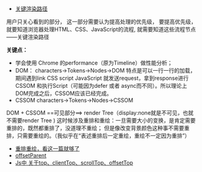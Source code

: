 #

- [关键渲染路径](https://developers.google.com/web/fundamentals/performance/critical-rendering-path/)

用户只关心看到的部分，
这一部分需要认为提高处理的优先级，
要提高优先级，
就要知道浏览器处理HTML、CSS、JavaScript的流程,
就需要知道这些流程节点——关键渲染路径

**关键点：**
- 学会使用 Chrome 的performance（原为Timeline）做性能分析；
- DOM：
characters→Tokens→Nodes→DOM
特点是可以一行一行的加载，期间遇到link CSS script JavaScript 就发送request，拿到response进行CSSOM 和执行Script（可能因为defer 或者 async而不同）。所以理论上DOM完成之后，CSSOM应该已经完成。
- CSSOM
characters→Tokens→Nodes→CSSOM

DOM + CSSOM ==可见部分==> render Tree（display:none就是不可见，也就不需要render Tree )
 这时候涉及重排和重绘：一旦需要大小的变换，是肯定需要重排的，既然都重排了，没道理不重绘；
但是像改变背景颜色这种事不需要重排，只需要重绘的。（我似乎在“表述重排后一定重绘，重绘不一定因为重排”）


- [重排重绘，看这一篇就够了](https://juejin.im/entry/582f16fca22b9d006b7afd89)
- [offsetParent](https://developer.mozilla.org/zh-CN/docs/Web/API/HTMLElement/offsetParent)
- [Js中 关于top、clientTop、scrollTop、offsetTop](http://www.cnblogs.com/seven_cheng/archive/2009/11/16/1603787.html)
